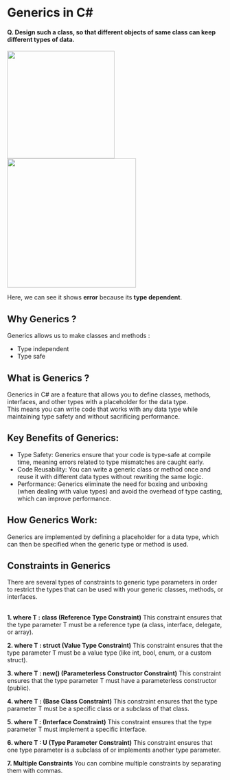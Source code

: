 <h1>Generics in C#</h1>

<h4> Q. Design such a class, so that different objects of same  class  can keep different types of data. </h4>

<img src="https://github.com/user-attachments/assets/3730cbfa-e410-44dc-8f34-dd6df530c14c" width="250" />
<img src="https://github.com/user-attachments/assets/1e795328-f53e-4cd3-b269-532012a32ca9" width="300" />
<br>

Here, we can see it shows **error** because its **type dependent**.

<h2>Why Generics ?</h2>
Generics allows us to make classes and methods : 

<ul>
<li> Type independent</li>
<li> Type safe</li>
</ul>

<h2>What is Generics ? </h2>
Generics in C# are a feature that allows you to define classes, methods, interfaces, and other types with a placeholder for the data type. <br>
This means you can write code that works with any data type while maintaining type safety and without sacrificing performance.

<h2>Key Benefits of Generics:</h2>
<ul>
<li>Type Safety: Generics ensure that your code is type-safe at compile time, meaning errors related to type mismatches are caught early.</li>
<li>Code Reusability: You can write a generic class or method once and reuse it with different data types without rewriting the same logic.</li>
<li>Performance: Generics eliminate the need for boxing and unboxing (when dealing with value types) and avoid the overhead of type casting, which can improve performance.</li>
</ul>

<h2>How Generics Work:</h2>
Generics are implemented by defining a placeholder for a data type, which can then be specified when the generic type or method is used.

<h2>Constraints in Generics</h2>
There are several types of constraints to generic type parameters in order to restrict the types that can be used with your generic classes, methods, or interfaces. <br><br>

**1. where T : class (Reference Type Constraint)**
This constraint ensures that the type parameter T must be a reference type (a class, interface, delegate, or array).

**2. where T : struct (Value Type Constraint)**
This constraint ensures that the type parameter T must be a value type (like int, bool, enum, or a custom struct).

**3. where T : new() (Parameterless Constructor Constraint)**
This constraint ensures that the type parameter T must have a parameterless constructor (public).

**4. where T : <base class> (Base Class Constraint)**
This constraint ensures that the type parameter T must be a specific class or a subclass of that class.

**5. where T : <interface> (Interface Constraint)**
This constraint ensures that the type parameter T must implement a specific interface.

**6. where T : U (Type Parameter Constraint)**
This constraint ensures that one type parameter is a subclass of or implements another type parameter.

**7. Multiple Constraints**
You can combine multiple constraints by separating them with commas.
